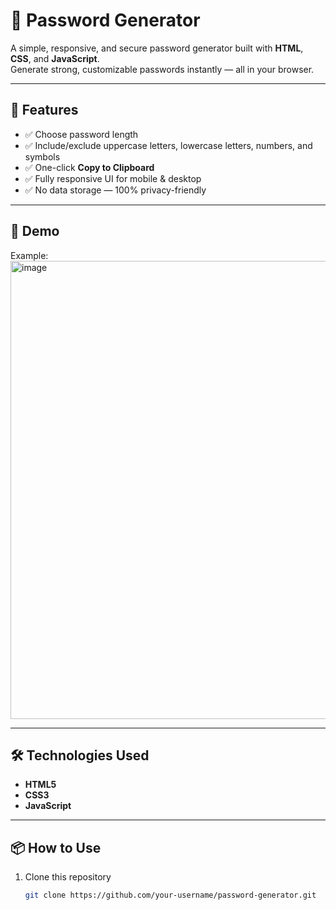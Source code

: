 # 🔐 Password Generator

A simple, responsive, and secure password generator built with **HTML**, **CSS**, and **JavaScript**.  
Generate strong, customizable passwords instantly — all in your browser.

---

## 🚀 Features

- ✅ Choose password length
- ✅ Include/exclude uppercase letters, lowercase letters, numbers, and symbols
- ✅ One-click **Copy to Clipboard**
- ✅ Fully responsive UI for mobile & desktop
- ✅ No data storage — 100% privacy-friendly

---

## 📸 Demo
Example:  
<img width="1293" height="733" alt="image" src="https://github.com/user-attachments/assets/422d0882-8c30-4e0f-8895-2a4e18bdc3d1" />


---

## 🛠️ Technologies Used

- **HTML5**
- **CSS3**
- **JavaScript**

---

## 📦 How to Use

1. Clone this repository  
   ```bash
   git clone https://github.com/your-username/password-generator.git
